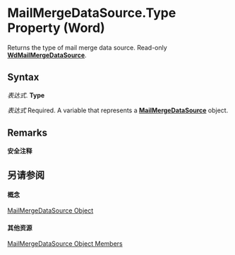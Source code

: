 
# MailMergeDataSource.Type Property (Word)

Returns the type of mail merge data source. Read-only  **[WdMailMergeDataSource](df209be7-8008-ecd7-d775-c25ea1656542.md)**.


## Syntax

 _表达式_. **Type**

 _表达式_ Required. A variable that represents a **[MailMergeDataSource](f86f7d3c-d7ab-45e8-21e7-fd5a426e0391.md)** object.


## Remarks


 **安全注释**  




## 另请参阅


#### 概念


[MailMergeDataSource Object](f86f7d3c-d7ab-45e8-21e7-fd5a426e0391.md)
#### 其他资源


[MailMergeDataSource Object Members](http://msdn.microsoft.com/library/a52f088c-2507-8f39-17b9-9b97c8a8ed7e%28Office.15%29.aspx)